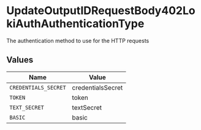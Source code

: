 # UpdateOutputIDRequestBody402LokiAuthAuthenticationType

The authentication method to use for the HTTP requests


## Values

| Name                 | Value                |
| -------------------- | -------------------- |
| `CREDENTIALS_SECRET` | credentialsSecret    |
| `TOKEN`              | token                |
| `TEXT_SECRET`        | textSecret           |
| `BASIC`              | basic                |